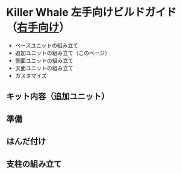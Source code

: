 # Killer Whale 左手向けビルドガイド（[右手向け](README_R.md)）

- ベースユニットの組み立て
- 追加ユニットの組み立て（このページ）
- 側面ユニットの組み立て
- 天面ユニットの組み立て
- カスタマイズ

## キット内容（追加ユニット）
## 準備
## はんだ付け
## 支柱の組み立て
